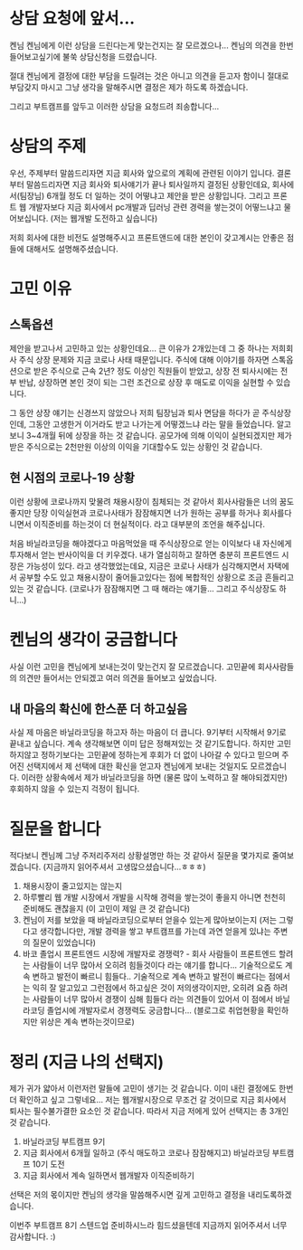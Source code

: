 # 상담 요청에 앞서...

켄님 켄님에게 이런 상담을 드린다는게 맞는건지는 잘 모르겠으나...
켄님의 의견을 한번 들어보고싶기에 불쑥 상담신청을 드렸습니다.

절대 켄님에게 결정에 대한 부담을 드릴려는 것은 아니고 의견을 듣고자 함이니
절대로 부담갖지 마시고 그냥 생각을 말해주시면 결정은 제가 하도록 하겠습니다.

그리고 부트캠프를 앞두고 이러한 상담을 요청드려 죄송합니다...



# 상담의 주제

우선, 주제부터 말씀드리자면 지금 회사와 앞으로의 계획에 관련된 이야기 입니다.
결론부터 말씀드리자면 지금 회사와 퇴사얘기가 끝나 퇴사일까지 결정된 상황인데요,
회사에서(팀장님) 6개월 정도 더 일하는 것이 어떻냐고 제안을 받은 상황입니다. 그리고 프론트 웹 개발자보다 지금 회사에서 pc개발과 딥러닝 관련 경력을 쌓는것이 어떻느냐고 물어보십니다. (저는 웹개발 도전하고 싶습니다)

저희 회사에 대한 비전도 설명해주시고 프론트앤드에 대한 본인이 갖고계시는 안좋은 점들에 대해서도 설명해주셨습니다.



# 고민 이유

## 스톡옵션

제안을 받고나서 고민하고 있는 상황인데요... 큰 이유가 2개있는데 그 중 하나는 저희회사 주식 상장 문제와 지금 코로나 사태 때문입니다.
주식에 대해 이야기를 하자면 스톡옵션으로 받은 주식으로 근속 2년? 정도 이상인 직원들이 받았고, 상장 전 퇴사시에는 전부 반납, 상장하면 본인 것이 되는 그런 조건으로 상장 후 매도로 이익을 실현할 수 있습니다.

그 동안 상장 얘기는 신경쓰지 않았으나 저희 팀장님과 퇴사 면담을 하다가 곧 주식상장인데, 그동안 고생한거 이거라도 받고 나가는게 어떻겠느냐 라는 말을 들었습니다. 알고보니 3~4개월 뒤에 상장을 하는 것 같습니다.
공모가에 의해 이익이 실현되겠지만 제가 받은 주식으로는 2천만원 이상의 이익을 기대할수도 있는 상황인 것 같습니다.

## 현 시점의 코로나-19 상황

이런 상황에 코로나까지 맞물려 채용시장이 침체되는 것 같아서 회사사람들은 너의 꿈도 좋지만 당장 이익실현과 코로나사태가 잠잠해지면 너가 원하는 공부를 하거나 회사를다니면서 이직준비를 하는것이 더 현실적이다.
라고 대부분의 조언을 해주십니다.

처음 바닐라코딩을 해야겠다고 마음먹었을 때 주식상장으로 얻는 이익보다 내 자신에게 투자해서 얻는 반사이익을 더 키우겠다. 내가 열심히하고 잘하면 충분히 프론트엔드 시장은 가능성이 있다. 라고 생각했었는데요,
지금은 코로나 사태가 심각해지면서 자택에서 공부할 수도 있고 채용시장이 줄어들고있다는 점에 복합적인 상황으로 조금 흔들리고 있는 것 같습니다. (코로나가 잠잠해지면 그 때 해라는 얘기들... 그리고 주식상장도 하니...)



# 켄님의 생각이 궁금합니다

사실 이런 고민을 켄님에게 보내는것이 맞는건지 잘 모르겠습니다. 고민끝에 회사사람들의 의견만 들어서는 안되겠고 여러 의견을 들어보고 싶었습니다. 

## 내 마음의 확신에 한스푼 더 하고싶음

사실 제 마음은 바닐라코딩을 하고자 하는 마음이 더 큽니다. 9기부터 시작해서 9기로 끝내고 싶습니다. 계속 생각해보면 이미 답은 정해져있는 것 같기도합니다. 
하지만 고민하지않고 정하기보다는 고민끝에 정하는게 후회가 더 없이 나아갈 수 있다고 믿으며  주어진 선택지에서 제 선택에 대한 확신을 얻고자 켄님에게 보내는 것일지도 모르겠습니다. 
이러한 상황속에서 제가 바닐라코딩을 하면 (물론 많이 노력하고 잘 해야되겠지만) 후회하지 않을 수 있는지 걱정이 됩니다.



# 질문을 합니다 

적다보니 켄님께 그냥 주저리주저리 상황설명만 하는 것 같아서 질문을 몇가지로 줄여보겠습니다. (지금까지 읽어주셔서 고생많으셨습니다...ㅎㅎㅎ)

1. 채용시장이 줄고있지는 않는지
2. 하루빨리 웹 개발 시장에서 개발을 시작해 경력을 쌓는것이 좋을지 아니면 천천히 준비해도 괜찮을지 (이 고민이 제일 큰 것 같습니다)
3. 켄님이 저를 보았을 때 바닐라코딩으로부터 얻을수 있는게 많아보이는지 (저는 그렇다고 생각합니다만, 개발 경력을 쌓고 부트캠프를 가는데 과연 얻을게 있냐는 주변의 질문이 있었습니다)
4. 바코 졸업시 프론트엔드 시장에 개발자로 경쟁력? - 회사 사람들이 프론트엔드 할려는 사람들이 너무 많아서 오히려 힘들것이다 라는 얘기를 합니다... 기술적으로도 계속 변하고 발전이 빠르니 힘들다..
기술적으로 계속 변하고 발전이 빠르다는 점에서는 익히 잘 알고있고 그런점에서 하고싶은 것이 저의생각이지만, 
오히려 요즘 하려는 사람들이 너무 많아서 경쟁이 심해 힘들다 라는 의견들이 있어서 이 점에서 바닐라코딩 졸업시에 개발자로서 경쟁력도 궁금합니다... (블로그로 취업현황을 확인하지만 위상은 계속 변하는것이므로)



# 정리 (지금 나의 선택지)

제가 귀가 얇아서 이런저런 말들에 고민이 생기는 것 같습니다. 이미 내린 결정에도 한번 더 확인하고 싶고 그렇네요... 
저는 웹개발시장으로 무조건 갈 것이므로 지금 회사에서 퇴사는 필수불가결한 요소인 것 같습니다. 따라서 지금 저에게 있어 선택지는 총 3개인 것 같습니다.

1. 바닐라코딩 부트캠프 9기 
2. 지금 회사에서 6개월 일하고 (주식 매도하고 코로나 잠잠해지고) 바닐라코딩 부트캠프 10기 도전
3. 지금 회사에서 계속 일하면서 웹개발자 이직준비하기

선택은 저의 몫이지만 켄님의 생각을 말씀해주시면 깊게 고민하고 결정을 내리도록하겠습니다.

이번주 부트캠프 8기 스텐드업 준비하시느라 힘드셨을텐데 지금까지 읽어주셔서 너무 감사합니다. :)



